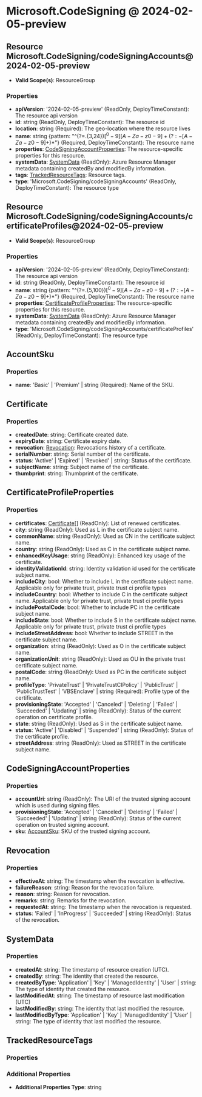 # Microsoft.CodeSigning @ 2024-02-05-preview

## Resource Microsoft.CodeSigning/codeSigningAccounts@2024-02-05-preview
* **Valid Scope(s)**: ResourceGroup
### Properties
* **apiVersion**: '2024-02-05-preview' (ReadOnly, DeployTimeConstant): The resource api version
* **id**: string (ReadOnly, DeployTimeConstant): The resource id
* **location**: string (Required): The geo-location where the resource lives
* **name**: string {pattern: "^(?=.{3,24}$)[^0-9][A-Za-z0-9]+(?:-[A-Za-z0-9]+)*$"} (Required, DeployTimeConstant): The resource name
* **properties**: [CodeSigningAccountProperties](#codesigningaccountproperties): The resource-specific properties for this resource.
* **systemData**: [SystemData](#systemdata) (ReadOnly): Azure Resource Manager metadata containing createdBy and modifiedBy information.
* **tags**: [TrackedResourceTags](#trackedresourcetags): Resource tags.
* **type**: 'Microsoft.CodeSigning/codeSigningAccounts' (ReadOnly, DeployTimeConstant): The resource type

## Resource Microsoft.CodeSigning/codeSigningAccounts/certificateProfiles@2024-02-05-preview
* **Valid Scope(s)**: ResourceGroup
### Properties
* **apiVersion**: '2024-02-05-preview' (ReadOnly, DeployTimeConstant): The resource api version
* **id**: string (ReadOnly, DeployTimeConstant): The resource id
* **name**: string {pattern: "^(?=.{5,100}$)[^0-9][A-Za-z0-9]+(?:-[A-Za-z0-9]+)*$"} (Required, DeployTimeConstant): The resource name
* **properties**: [CertificateProfileProperties](#certificateprofileproperties): The resource-specific properties for this resource.
* **systemData**: [SystemData](#systemdata) (ReadOnly): Azure Resource Manager metadata containing createdBy and modifiedBy information.
* **type**: 'Microsoft.CodeSigning/codeSigningAccounts/certificateProfiles' (ReadOnly, DeployTimeConstant): The resource type

## AccountSku
### Properties
* **name**: 'Basic' | 'Premium' | string (Required): Name of the SKU.

## Certificate
### Properties
* **createdDate**: string: Certificate created date.
* **expiryDate**: string: Certificate expiry date.
* **revocation**: [Revocation](#revocation): Revocations history of a certificate.
* **serialNumber**: string: Serial number of the certificate.
* **status**: 'Active' | 'Expired' | 'Revoked' | string: Status of the certificate.
* **subjectName**: string: Subject name of the certificate.
* **thumbprint**: string: Thumbprint of the certificate.

## CertificateProfileProperties
### Properties
* **certificates**: [Certificate](#certificate)[] (ReadOnly): List of renewed certificates.
* **city**: string (ReadOnly): Used as L in the certificate subject name.
* **commonName**: string (ReadOnly): Used as CN in the certificate subject name.
* **country**: string (ReadOnly): Used as C in the certificate subject name.
* **enhancedKeyUsage**: string (ReadOnly): Enhanced key usage of the certificate.
* **identityValidationId**: string: Identity validation id used for the certificate subject name.
* **includeCity**: bool: Whether to include L in the certificate subject name. Applicable only for private trust, private trust ci profile types
* **includeCountry**: bool: Whether to include C in the certificate subject name. Applicable only for private trust, private trust ci profile types
* **includePostalCode**: bool: Whether to include PC in the certificate subject name.
* **includeState**: bool: Whether to include S in the certificate subject name. Applicable only for private trust, private trust ci profile types
* **includeStreetAddress**: bool: Whether to include STREET in the certificate subject name.
* **organization**: string (ReadOnly): Used as O in the certificate subject name.
* **organizationUnit**: string (ReadOnly): Used as OU in the private trust certificate subject name.
* **postalCode**: string (ReadOnly): Used as PC in the certificate subject name.
* **profileType**: 'PrivateTrust' | 'PrivateTrustCIPolicy' | 'PublicTrust' | 'PublicTrustTest' | 'VBSEnclave' | string (Required): Profile type of the certificate.
* **provisioningState**: 'Accepted' | 'Canceled' | 'Deleting' | 'Failed' | 'Succeeded' | 'Updating' | string (ReadOnly): Status of the current operation on certificate profile.
* **state**: string (ReadOnly): Used as S in the certificate subject name.
* **status**: 'Active' | 'Disabled' | 'Suspended' | string (ReadOnly): Status of the certificate profile.
* **streetAddress**: string (ReadOnly): Used as STREET in the certificate subject name.

## CodeSigningAccountProperties
### Properties
* **accountUri**: string (ReadOnly): The URI of the trusted signing account which is used during signing files.
* **provisioningState**: 'Accepted' | 'Canceled' | 'Deleting' | 'Failed' | 'Succeeded' | 'Updating' | string (ReadOnly): Status of the current operation on trusted signing account.
* **sku**: [AccountSku](#accountsku): SKU of the trusted signing account.

## Revocation
### Properties
* **effectiveAt**: string: The timestamp when the revocation is effective.
* **failureReason**: string: Reason for the revocation failure.
* **reason**: string: Reason for revocation.
* **remarks**: string: Remarks for the revocation.
* **requestedAt**: string: The timestamp when the revocation is requested.
* **status**: 'Failed' | 'InProgress' | 'Succeeded' | string (ReadOnly): Status of the revocation.

## SystemData
### Properties
* **createdAt**: string: The timestamp of resource creation (UTC).
* **createdBy**: string: The identity that created the resource.
* **createdByType**: 'Application' | 'Key' | 'ManagedIdentity' | 'User' | string: The type of identity that created the resource.
* **lastModifiedAt**: string: The timestamp of resource last modification (UTC)
* **lastModifiedBy**: string: The identity that last modified the resource.
* **lastModifiedByType**: 'Application' | 'Key' | 'ManagedIdentity' | 'User' | string: The type of identity that last modified the resource.

## TrackedResourceTags
### Properties
### Additional Properties
* **Additional Properties Type**: string

